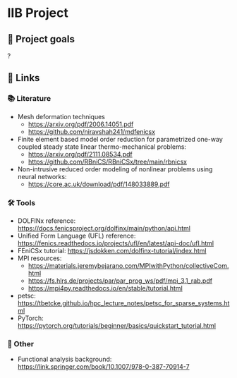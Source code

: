 # IIB Project

## 🎯 Project goals

?


## 🔗 Links
### 📚 Literature
* Mesh deformation techniques
    - https://arxiv.org/pdf/2006.14051.pdf
    - https://github.com/niravshah241/mdfenicsx
* Finite element based model order reduction for parametrized one-way coupled steady state linear thermo-mechanical problems:
    - https://arxiv.org/pdf/2111.08534.pdf
    - https://github.com/RBniCS/RBniCSx/tree/main/rbnicsx
* Non-intrusive reduced order modeling of nonlinear problems using neural networks:
    - https://core.ac.uk/download/pdf/148033889.pdf
### 🛠️ Tools
* DOLFINx reference: https://docs.fenicsproject.org/dolfinx/main/python/api.html
* Unified Form Language (UFL) reference: https://fenics.readthedocs.io/projects/ufl/en/latest/api-doc/ufl.html
* FEniCSx tutorial: https://jsdokken.com/dolfinx-tutorial/index.html
* MPI resources:
    - https://materials.jeremybejarano.com/MPIwithPython/collectiveCom.html
    - https://fs.hlrs.de/projects/par/par_prog_ws/pdf/mpi_3.1_rab.pdf
    - https://mpi4py.readthedocs.io/en/stable/tutorial.html
* petsc: https://tbetcke.github.io/hpc_lecture_notes/petsc_for_sparse_systems.html
* PyTorch: https://pytorch.org/tutorials/beginner/basics/quickstart_tutorial.html
### 🔮 Other
* Functional analysis background: https://link.springer.com/book/10.1007/978-0-387-70914-7